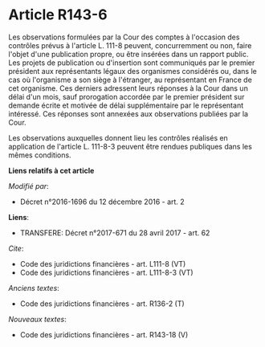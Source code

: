 # Article R143-6

Les observations formulées par la Cour des comptes à l'occasion des contrôles prévus à l'article L. 111-8 peuvent,
concurremment ou non, faire l'objet d'une publication propre, ou être insérées dans un rapport public. Les projets de
publication ou d'insertion sont communiqués par le premier président aux représentants légaux des organismes considérés ou,
dans le cas où l'organisme a son siège à l'étranger, au représentant en France de cet organisme. Ces derniers adressent leurs
réponses à la Cour dans un délai d'un mois, sauf prorogation accordée par le premier président sur demande écrite et motivée
de délai supplémentaire par le représentant intéressé. Ces réponses sont annexées aux observations publiées par la Cour. 

Les observations auxquelles donnent lieu les contrôles réalisés en application de l'article L. 111-8-3 peuvent être rendues
publiques dans les mêmes conditions.

**Liens relatifs à cet article**

_Modifié par_:

  - Décret n°2016-1696 du 12 décembre 2016 - art. 2

**Liens**:

  - TRANSFERE: Décret n°2017-671 du 28 avril 2017 - art. 62

_Cite_:

  - Code des juridictions financières - art. L111-8 (VT)
  - Code des juridictions financières - art. L111-8-3 (VT)

_Anciens textes_:

  - Code des juridictions financières - art. R136-2 (T)

_Nouveaux textes_:

  - Code des juridictions financières - art. R143-18 (V)
